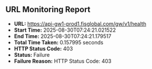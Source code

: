 ## URL Monitoring Report

- **URL:** https://api-gw1-prod1.fisglobal.com/gw/v1/health
- **Start Time:** 2025-08-30T07:24:21.021522
- **End Time:** 2025-08-30T07:24:21.179517
- **Total Time Taken:** 0.157995 seconds
- **HTTP Status Code:** 403
- **Status:** Failure
- **Failure Reason:** HTTP Status Code: 403
